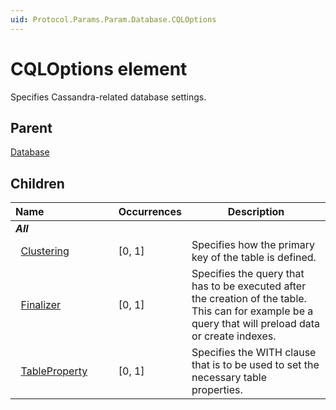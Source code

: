 ```yaml
---
uid: Protocol.Params.Param.Database.CQLOptions
---
```


# CQLOptions element

<!-- RN 11853 -->

Specifies Cassandra-related database settings.

## Parent

[Database](xref:Protocol.Params.Param.Database)

## Children

|Name&nbsp;&nbsp;&nbsp;&nbsp;&nbsp;&nbsp;&nbsp;&nbsp;&nbsp;&nbsp;&nbsp;&nbsp;&nbsp;&nbsp;&nbsp;&nbsp;&nbsp;&nbsp;&nbsp;&nbsp;&nbsp;&nbsp;&nbsp;&nbsp;|Occurrences|Description|
|--- |--- |--- |
|***All***|||
|&nbsp;&nbsp;[Clustering](xref:Protocol.Params.Param.Database.CQLOptions.Clustering)|[0, 1]|Specifies how the primary key of the table is defined.|
|&nbsp;&nbsp;[Finalizer](xref:Protocol.Params.Param.Database.CQLOptions.Finalizer)|[0, 1]|Specifies the query that has to be executed after the creation of the table. This can for example be a query that will preload data or create indexes.|
|&nbsp;&nbsp;[TableProperty](xref:Protocol.Params.Param.Database.CQLOptions.TableProperty)|[0, 1]|Specifies the WITH clause that is to be used to set the necessary table properties.|
